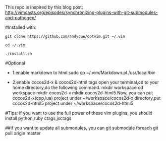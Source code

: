 This repo is inspired by this blog post:
    http://vimcasts.org/episodes/synchronizing-plugins-with-git-submodules-and-pathogen/

#Installed with:

    git clone https://github.com/andyque/dotvim.git ~/.vim

    cd ~/.vim

    ./install.sh
#Optional
- 1.enable markdown to html
    sudo cp ~/.vim/Markdown.pl /usr/local/bin

- 2.enable cocos2d-x & cocos2d-html tags 
    open your terminal,cd to your home directory,do the following command.
    mkdir workspace
    cd workspace
    mkdir cocos2d-x
    mkdir cocos2d-html5
    Now, you can put cocos2d-x(cpp,lua) project under ~/workspace/cocos2d-x directory,put cocos2d-html5 project under
    ~/workspace/cocos2d-html5

#Tips:
    if you want to use the full power of these vim plugins, you should install python,ruby ctags,jsctags

##if you want to update all submodules, you can
    git submodule foreach git pull origin master
